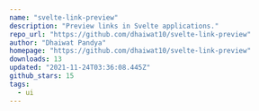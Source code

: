 ```yaml
---
name: "svelte-link-preview"
description: "Preview links in Svelte applications."
repo_url: "https://github.com/dhaiwat10/svelte-link-preview"
author: "Dhaiwat Pandya"
homepage: "https://github.com/dhaiwat10/svelte-link-preview"
downloads: 13
updated: "2021-11-24T03:36:08.445Z"
github_stars: 15
tags: 
  - ui
---
```

